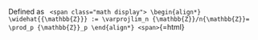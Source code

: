 












Defined as `
<span class="math display">
\begin{align*}
\widehat{{\mathbb{Z}}} := \varprojlim_n {\mathbb{Z}}/n{\mathbb{Z}}= \prod_p {\mathbb{Z}}_p
\end{align*}
<span>`{=html}

